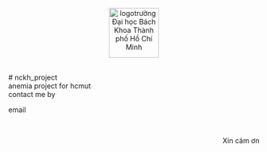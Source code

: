 
<p align="center"><img src="https://github.com/Khanghcmut/testweb/blob/main/firstwebgithub/logo-bach-khoa.jpg" height="100px" width="100px" alt="logotrường Đại học Bách Khoa Thành phố Hồ Chí Minh"  ></img> </p>

<br>
# nckh_project
<br>
anemia project for hcmut<br>
contact me by 
<p><a herf="mailto:khang.phan2411@hcmut.edu.vn">email</a></p>
<br>
 <p align="right">Xin cảm ơn </p>
